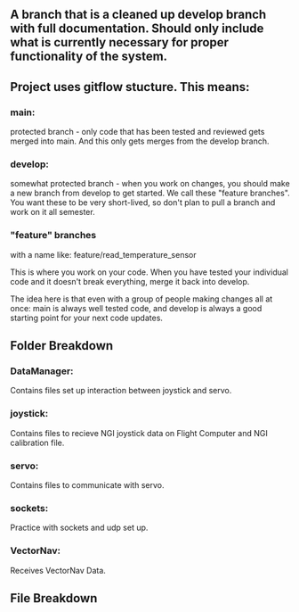 ## A branch that is a cleaned up develop branch with full documentation. Should only include what is currently necessary for proper functionality of the system.


## Project uses gitflow stucture.  This means:
### main:
protected branch - only code that has been tested and reviewed gets merged into main.  And this only gets merges from the develop branch.
### develop:
somewhat protected branch - when you work on changes, you should make a new branch from develop to get started.  We call these "feature branches".  You want these to be very short-lived, so don't plan to pull a branch and work on it all semester.
### "feature" branches
with a name like: feature/read_temperature_sensor

This is where you work on your code.  When you have tested your individual code and it doesn't break everything, merge it back into develop.

The idea here is that even with a group of people making changes all at once: main is always well tested code, and develop is always a good starting point for your next code updates.

## Folder Breakdown

### DataManager:
Contains files set up interaction between joystick and servo.
### joystick:
Contains files to recieve NGI joystick data on Flight Computer and NGI calibration file.
### servo:
Contains files to communicate with servo.
### sockets:
Practice with sockets and udp set up.
### VectorNav:
Receives VectorNav Data.

## File Breakdown